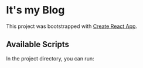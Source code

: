# It's my Blog

This project was bootstrapped with [Create React App](https://github.com/facebook/create-react-app).

## Available Scripts

In the project directory, you can run:

